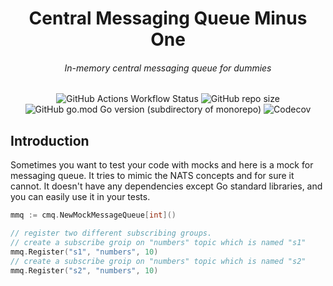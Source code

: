 <h1 align="center">Central Messaging Queue Minus One</h1>
<h6 align="center">In-memory central messaging queue for dummies</h6>

<p align="center">
  <img alt="GitHub Actions Workflow Status" src="https://img.shields.io/github/actions/workflow/status/1995parham-learning/cmq-1/ci.yaml?style=for-the-badge&logo=github">
  <img alt="GitHub repo size" src="https://img.shields.io/github/repo-size/1995parham-learning/cmq-1?logo=github&style=for-the-badge">
  <img alt="GitHub go.mod Go version (subdirectory of monorepo)" src="https://img.shields.io/github/go-mod/go-version/1995parham-learning/cmq-1?style=for-the-badge&logo=go">
  <img alt="Codecov" src="https://img.shields.io/codecov/c/github/1995parham-learning/cmq-1?logo=codecov&style=for-the-badge">
</p>

## Introduction

Sometimes you want to test your code with mocks and here is a mock for messaging queue. It tries to mimic the NATS concepts
and for sure it cannot. It doesn't have any dependencies except Go standard libraries, and you can easily use it in your tests.

```go
mmq := cmq.NewMockMessageQueue[int]()

// register two different subscribing groups.
// create a subscribe groip on "numbers" topic which is named "s1"
mmq.Register("s1", "numbers", 10)
// create a subscribe groip on "numbers" topic which is named "s2"
mmq.Register("s2", "numbers", 10)
```
